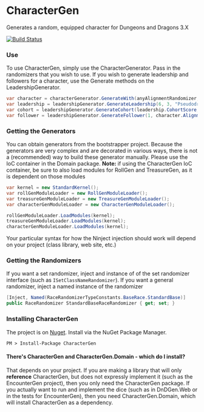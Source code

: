 # CharacterGen

Generates a random, equipped character for Dungeons and Dragons 3.X

[![Build Status](https://travis-ci.org/DnDGen/CharacterGen.svg?branch=master)](https://travis-ci.org/DnDGen/CharacterGen)

### Use

To use CharacterGen, simply use the CharacterGenerator.  Pass in the randomizers that you wish to use.  If you wish to generate leadership and followers for a character, use the Generate methods on the LeadershipGenerator.

```C#
var character = characterGenerator.GenerateWith(anyAlignmentRandomizer, anyPlayerClassNameRandomizer, anyLevelRandomizer, anyBaseRaceRandomizzer, anyMetaraceRandomizer, rawStatsRandomizer);
var leadership = leadershipGenerator.GenerateLeadership(6, 3, "Pseudodragon");
var cohort = leadershipGenerator.GenerateCohort(leadership.CohortScore, character.Class.Level, character.Alignment.Full, character.Class.ClassName);
var follower = leadershipGenerator.GenerateFollower(1, character.Alignment.Full, character.Class.ClassName);
```

### Getting the Generators

You can obtain generators from the bootstrapper project.  Because the generators are very complex and are decorated in various ways, there is not a (recommended) way to build these generator manually.  Please use the IoC container in the Domain package.  **Note:** if using the CharacterGen IoC container, be sure to also load modules for RollGen and TreasureGen, as it is dependent on those modules

```C#
var kernel = new StandardKernel();
var rollGenModuleLoader = new RollGenModuleLoader();
var treasureGenModuleLoader = new TreasureGenModuleLoader();
var characterGenModuleLoader = new CharacterGenModuleLoader();

rollGenModuleLoader.LoadModules(kernel);
treasureGenModuleLoader.LoadModules(kernel);
characterGenModuleLoader.LoadModules(kernel);
```

Your particular syntax for how the Ninject injection should work will depend on your project (class library, web site, etc.)

### Getting the Randomizers

If you want a set randomizer, inject and instance of of the set randomizer interface (such as `ISetClassNameRandomizer`).  If you want a general randomizer, inject a named instance of the randomizer

```C#
[Inject, Named(RaceRandomizerTypeConstants.BaseRace.StandardBase)]
public RaceRandomizer StandardBaseRaceRandomizer { get; set; }
```

### Installing CharacterGen

The project is on [Nuget](https://www.nuget.org/packages/CharacterGen). Install via the NuGet Package Manager.

    PM > Install-Package CharacterGen

#### There's CharacterGen and CharacterGen.Domain - which do I install?

That depends on your project.  If you are making a library that will only **reference** CharacterGen, but does not expressly implement it (such as the EncounterGen project), then you only need the CharacterGen package.  If you actually want to run and implement the dice (such as in DnDGen.Web or in the tests for EncounterGen), then you need CharacterGen.Domain, which will install CharacterGen as a dependency.
